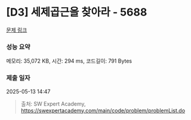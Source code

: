 # [D3] 세제곱근을 찾아라 - 5688 

[문제 링크](https://swexpertacademy.com/main/code/problem/problemDetail.do?contestProbId=AWXVyCaKugQDFAUo) 

### 성능 요약

메모리: 35,072 KB, 시간: 294 ms, 코드길이: 791 Bytes

### 제출 일자

2025-05-13 14:47



> 출처: SW Expert Academy, https://swexpertacademy.com/main/code/problem/problemList.do